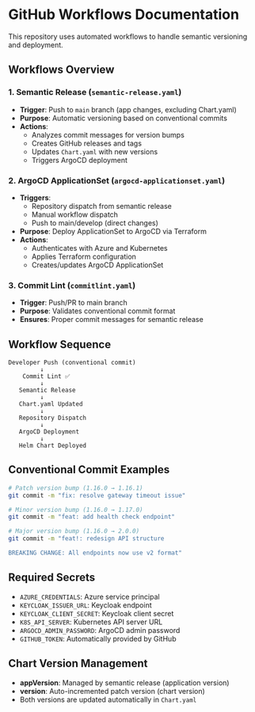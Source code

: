 # GitHub Workflows Documentation

This repository uses automated workflows to handle semantic versioning and deployment.

## Workflows Overview

### 1. **Semantic Release (`semantic-release.yaml`)**
- **Trigger**: Push to `main` branch (app changes, excluding Chart.yaml)
- **Purpose**: Automatic versioning based on conventional commits
- **Actions**:
  - Analyzes commit messages for version bumps
  - Creates GitHub releases and tags
  - Updates `Chart.yaml` with new versions
  - Triggers ArgoCD deployment

### 2. **ArgoCD ApplicationSet (`argocd-applicationset.yaml`)**
- **Triggers**: 
  - Repository dispatch from semantic release
  - Manual workflow dispatch
  - Push to main/develop (direct changes)
- **Purpose**: Deploy ApplicationSet to ArgoCD via Terraform
- **Actions**:
  - Authenticates with Azure and Kubernetes
  - Applies Terraform configuration
  - Creates/updates ArgoCD ApplicationSet

### 3. **Commit Lint (`commitlint.yaml`)**
- **Trigger**: Push/PR to main branch
- **Purpose**: Validates conventional commit format
- **Ensures**: Proper commit messages for semantic release

## Workflow Sequence

```
Developer Push (conventional commit)
         ↓
    Commit Lint ✅
         ↓
   Semantic Release
         ↓
   Chart.yaml Updated
         ↓
   Repository Dispatch
         ↓
   ArgoCD Deployment
         ↓
   Helm Chart Deployed
```

## Conventional Commit Examples

```bash
# Patch version bump (1.16.0 → 1.16.1)
git commit -m "fix: resolve gateway timeout issue"

# Minor version bump (1.16.0 → 1.17.0)
git commit -m "feat: add health check endpoint"

# Major version bump (1.16.0 → 2.0.0)
git commit -m "feat!: redesign API structure

BREAKING CHANGE: All endpoints now use v2 format"
```

## Required Secrets

- `AZURE_CREDENTIALS`: Azure service principal
- `KEYCLOAK_ISSUER_URL`: Keycloak endpoint
- `KEYCLOAK_CLIENT_SECRET`: Keycloak client secret
- `K8S_API_SERVER`: Kubernetes API server URL
- `ARGOCD_ADMIN_PASSWORD`: ArgoCD admin password
- `GITHUB_TOKEN`: Automatically provided by GitHub

## Chart Version Management

- **appVersion**: Managed by semantic release (application version)
- **version**: Auto-incremented patch version (chart version)
- Both versions are updated automatically in `Chart.yaml`
